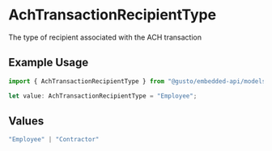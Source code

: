 # AchTransactionRecipientType

The type of recipient associated with the ACH transaction

## Example Usage

```typescript
import { AchTransactionRecipientType } from "@gusto/embedded-api/models/components";

let value: AchTransactionRecipientType = "Employee";
```

## Values

```typescript
"Employee" | "Contractor"
```